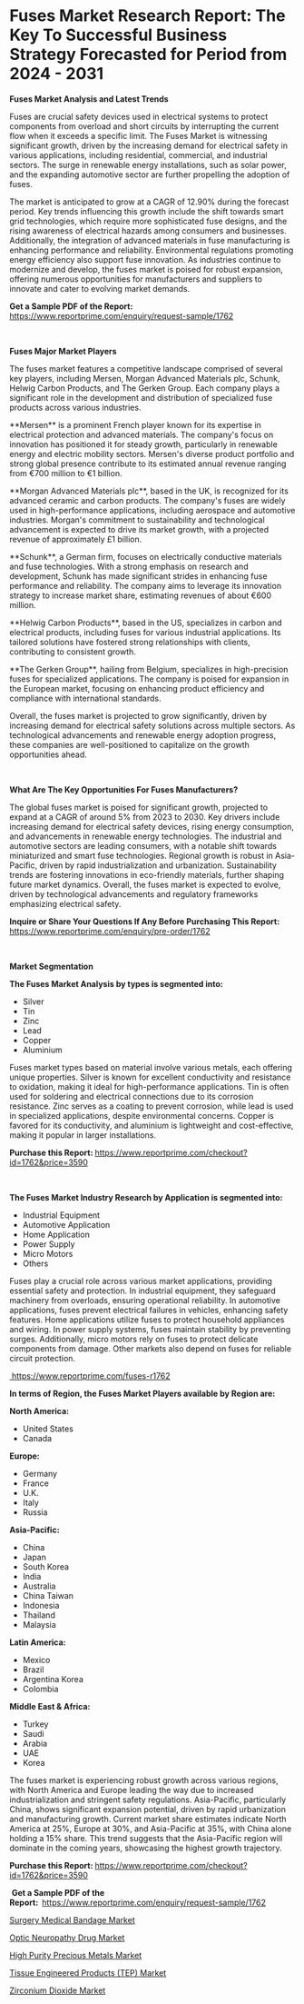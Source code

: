 <p><h1>Fuses Market Research Report: The Key To Successful Business Strategy Forecasted for Period from 2024 - 2031</h1></p><p><strong>Fuses Market Analysis and Latest Trends</strong></p>
<p><p>Fuses are crucial safety devices used in electrical systems to protect components from overload and short circuits by interrupting the current flow when it exceeds a specific limit. The Fuses Market is witnessing significant growth, driven by the increasing demand for electrical safety in various applications, including residential, commercial, and industrial sectors. The surge in renewable energy installations, such as solar power, and the expanding automotive sector are further propelling the adoption of fuses.</p><p>The market is anticipated to grow at a CAGR of 12.90% during the forecast period. Key trends influencing this growth include the shift towards smart grid technologies, which require more sophisticated fuse designs, and the rising awareness of electrical hazards among consumers and businesses. Additionally, the integration of advanced materials in fuse manufacturing is enhancing performance and reliability. Environmental regulations promoting energy efficiency also support fuse innovation. As industries continue to modernize and develop, the fuses market is poised for robust expansion, offering numerous opportunities for manufacturers and suppliers to innovate and cater to evolving market demands.</p></p>
<p><strong>Get a Sample PDF of the Report:&nbsp;</strong> <a href="https://www.reportprime.com/enquiry/request-sample/1762">https://www.reportprime.com/enquiry/request-sample/1762</a></p>
<p>&nbsp;</p>
<p><strong>Fuses Major Market Players</strong></p>
<p><p>The fuses market features a competitive landscape comprised of several key players, including Mersen, Morgan Advanced Materials plc, Schunk, Helwig Carbon Products, and The Gerken Group. Each company plays a significant role in the development and distribution of specialized fuse products across various industries.</p><p>**Mersen** is a prominent French player known for its expertise in electrical protection and advanced materials. The company's focus on innovation has positioned it for steady growth, particularly in renewable energy and electric mobility sectors. Mersen's diverse product portfolio and strong global presence contribute to its estimated annual revenue ranging from €700 million to €1 billion.</p><p>**Morgan Advanced Materials plc**, based in the UK, is recognized for its advanced ceramic and carbon products. The company's fuses are widely used in high-performance applications, including aerospace and automotive industries. Morgan's commitment to sustainability and technological advancement is expected to drive its market growth, with a projected revenue of approximately £1 billion.</p><p>**Schunk**, a German firm, focuses on electrically conductive materials and fuse technologies. With a strong emphasis on research and development, Schunk has made significant strides in enhancing fuse performance and reliability. The company aims to leverage its innovation strategy to increase market share, estimating revenues of about €600 million.</p><p>**Helwig Carbon Products**, based in the US, specializes in carbon and electrical products, including fuses for various industrial applications. Its tailored solutions have fostered strong relationships with clients, contributing to consistent growth.</p><p>**The Gerken Group**, hailing from Belgium, specializes in high-precision fuses for specialized applications. The company is poised for expansion in the European market, focusing on enhancing product efficiency and compliance with international standards.</p><p>Overall, the fuses market is projected to grow significantly, driven by increasing demand for electrical safety solutions across multiple sectors. As technological advancements and renewable energy adoption progress, these companies are well-positioned to capitalize on the growth opportunities ahead.</p></p>
<p>&nbsp;</p>
<p><strong>What Are The Key Opportunities For Fuses Manufacturers?</strong></p>
<p><p>The global fuses market is poised for significant growth, projected to expand at a CAGR of around 5% from 2023 to 2030. Key drivers include increasing demand for electrical safety devices, rising energy consumption, and advancements in renewable energy technologies. The industrial and automotive sectors are leading consumers, with a notable shift towards miniaturized and smart fuse technologies. Regional growth is robust in Asia-Pacific, driven by rapid industrialization and urbanization. Sustainability trends are fostering innovations in eco-friendly materials, further shaping future market dynamics. Overall, the fuses market is expected to evolve, driven by technological advancements and regulatory frameworks emphasizing electrical safety.</p></p>
<p><strong>Inquire or Share Your Questions If Any Before Purchasing This Report:</strong> <a href="https://www.reportprime.com/enquiry/pre-order/1762">https://www.reportprime.com/enquiry/pre-order/1762</a></p>
<p>&nbsp;</p>
<p><strong>Market Segmentation</strong></p>
<p><strong>The Fuses Market Analysis by types is segmented into:</strong></p>
<p><ul><li>Silver</li><li>Tin</li><li>Zinc</li><li>Lead</li><li>Copper</li><li>Aluminium</li></ul></p>
<p><p>Fuses market types based on material involve various metals, each offering unique properties. Silver is known for excellent conductivity and resistance to oxidation, making it ideal for high-performance applications. Tin is often used for soldering and electrical connections due to its corrosion resistance. Zinc serves as a coating to prevent corrosion, while lead is used in specialized applications, despite environmental concerns. Copper is favored for its conductivity, and aluminium is lightweight and cost-effective, making it popular in larger installations.</p></p>
<p><strong>Purchase this Report:&nbsp;</strong><a href="https://www.reportprime.com/checkout?id=1762&price=3590">https://www.reportprime.com/checkout?id=1762&price=3590</a></p>
<p>&nbsp;</p>
<p><strong>The Fuses Market Industry Research by Application is segmented into:</strong></p>
<p><ul><li>Industrial Equipment</li><li>Automotive Application</li><li>Home Application</li><li>Power Supply</li><li>Micro Motors</li><li>Others</li></ul></p>
<p><p>Fuses play a crucial role across various market applications, providing essential safety and protection. In industrial equipment, they safeguard machinery from overloads, ensuring operational reliability. In automotive applications, fuses prevent electrical failures in vehicles, enhancing safety features. Home applications utilize fuses to protect household appliances and wiring. In power supply systems, fuses maintain stability by preventing surges. Additionally, micro motors rely on fuses to protect delicate components from damage. Other markets also depend on fuses for reliable circuit protection.</p></p>
<p><a href="https://www.reportprime.com/fuses-r1762">&nbsp;https://www.reportprime.com/fuses-r1762</a></p>
<p><strong>In terms of Region, the Fuses Market Players available by Region are:</strong></p>
<p>
    <p> <strong> North America: </strong>
        <ul>
            <li>United States</li>
            <li>Canada</li>
        </ul>
        </p> 
    <p> <strong> Europe: </strong>
        <ul>
            <li>Germany</li>
            <li>France</li>
            <li>U.K.</li>
            <li>Italy</li>
            <li>Russia</li>
        </ul>
        </p> 
    <p> <strong> Asia-Pacific: </strong>
        <ul>
            <li>China</li>
            <li>Japan</li>
            <li>South Korea</li>
            <li>India</li>
            <li>Australia</li>
            <li>China Taiwan</li>
            <li>Indonesia</li>
            <li>Thailand</li>
            <li>Malaysia</li>
        </ul>
        </p> 
    <p> <strong> Latin America: </strong>
        <ul>
            <li>Mexico</li>
            <li>Brazil</li>
            <li>Argentina Korea</li>
            <li>Colombia</li>
        </ul>
        </p> 
    <p> <strong> Middle East & Africa: </strong>
        <ul>
            <li>Turkey</li>
            <li>Saudi</li>
            <li>Arabia</li>
            <li>UAE</li>
            <li>Korea</li>
        </ul>
    </p>
    </p>
<p><p>The fuses market is experiencing robust growth across various regions, with North America and Europe leading the way due to increased industrialization and stringent safety regulations. Asia-Pacific, particularly China, shows significant expansion potential, driven by rapid urbanization and manufacturing growth. Current market share estimates indicate North America at 25%, Europe at 30%, and Asia-Pacific at 35%, with China alone holding a 15% share. This trend suggests that the Asia-Pacific region will dominate in the coming years, showcasing the highest growth trajectory.</p></p>
<p><strong>Purchase this Report: </strong><a href="https://www.reportprime.com/checkout?id=1762&price=3590">https://www.reportprime.com/checkout?id=1762&price=3590</a></p>
<p>&nbsp;<strong>Get a Sample PDF of the Report:&nbsp;&nbsp;</strong><a href="https://www.reportprime.com/enquiry/request-sample/1762">https://www.reportprime.com/enquiry/request-sample/1762</a></p>
<p><strong></strong></p>
<p><p><a href="https://issuu.com/reportprime-2/docs/surgery-medical-bandage-market-size_3f03495a6754d3">Surgery Medical Bandage Market</a></p><p><a href="https://issuu.com/reportprime-2/docs/optic-neuropathy-drug-market-size-2_fa8c976bcf590f">Optic Neuropathy Drug Market</a></p><p><a href="https://medium.com/@chloeconn57/insights-into-the-high-purity-precious-metals-market-size-which-is-expanding-with-a-7-6-ff0c7f8a70bc">High Purity Precious Metals Market</a></p><p><a href="https://medium.com/@chloeconn57/global-tissue-engineered-products-tep-market-opportunities-and-forecast-for-period-from-2024-to-998785c03a04">Tissue Engineered Products (TEP) Market</a></p><p><a href="https://www.linkedin.com/pulse/zirconium-dioxide-market-research-report-includes-analysis-l1zvc?trackingId=nRJoZ5DPQreQwdYD9JgHgQ%3D%3D">Zirconium Dioxide Market</a></p></p>